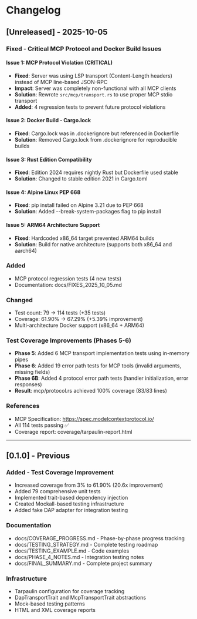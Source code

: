 # Changelog

## [Unreleased] - 2025-10-05

### Fixed - Critical MCP Protocol and Docker Build Issues

#### Issue 1: MCP Protocol Violation (CRITICAL)
- **Fixed**: Server was using LSP transport (Content-Length headers) instead of MCP line-based JSON-RPC
- **Impact**: Server was completely non-functional with all MCP clients
- **Solution**: Rewrote `src/mcp/transport.rs` to use proper MCP stdio transport
- **Added**: 4 regression tests to prevent future protocol violations

#### Issue 2: Docker Build - Cargo.lock
- **Fixed**: Cargo.lock was in .dockerignore but referenced in Dockerfile
- **Solution**: Removed Cargo.lock from .dockerignore for reproducible builds

#### Issue 3: Rust Edition Compatibility  
- **Fixed**: Edition 2024 requires nightly Rust but Dockerfile used stable
- **Solution**: Changed to stable edition 2021 in Cargo.toml

#### Issue 4: Alpine Linux PEP 668
- **Fixed**: pip install failed on Alpine 3.21 due to PEP 668
- **Solution**: Added --break-system-packages flag to pip install

#### Issue 5: ARM64 Architecture Support
- **Fixed**: Hardcoded x86_64 target prevented ARM64 builds
- **Solution**: Build for native architecture (supports both x86_64 and aarch64)

### Added
- MCP protocol regression tests (4 new tests)
- Documentation: docs/FIXES_2025_10_05.md

### Changed
- Test count: 79 → 114 tests (+35 tests)
- Coverage: 61.90% → 67.29% (+5.39% improvement)
- Multi-architecture Docker support (x86_64 + ARM64)

### Test Coverage Improvements (Phases 5-6)
- **Phase 5**: Added 6 MCP transport implementation tests using in-memory pipes
- **Phase 6**: Added 19 error path tests for MCP tools (invalid arguments, missing fields)
- **Phase 6B**: Added 4 protocol error path tests (handler initialization, error responses)
- **Result**: mcp/protocol.rs achieved 100% coverage (83/83 lines)

### References
- MCP Specification: https://spec.modelcontextprotocol.io/
- All 114 tests passing ✅
- Coverage report: coverage/tarpaulin-report.html

---

## [0.1.0] - Previous

### Added - Test Coverage Improvement
- Increased coverage from 3% to 61.90% (20.6x improvement)
- Added 79 comprehensive unit tests
- Implemented trait-based dependency injection
- Created Mockall-based testing infrastructure
- Added fake DAP adapter for integration testing

### Documentation
- docs/COVERAGE_PROGRESS.md - Phase-by-phase progress tracking
- docs/TESTING_STRATEGY.md - Complete testing roadmap
- docs/TESTING_EXAMPLE.md - Code examples
- docs/PHASE_4_NOTES.md - Integration testing notes
- docs/FINAL_SUMMARY.md - Complete project summary

### Infrastructure
- Tarpaulin configuration for coverage tracking
- DapTransportTrait and McpTransportTrait abstractions
- Mock-based testing patterns
- HTML and XML coverage reports
